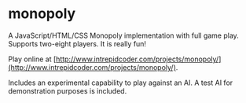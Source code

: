 # monopoly

A JavaScript/HTML/CSS Monopoly implementation with full game play. Supports two-eight players. It is really fun! 

Play online at [http://www.intrepidcoder.com/projects/monopoly/](http://www.intrepidcoder.com/projects/monopoly/).

Includes an experimental capability to play against an AI. A test AI for demonstration purposes is included.
